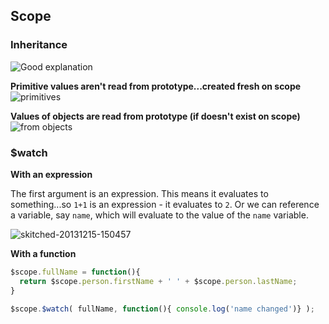 ## Scope

### Inheritance
![Good explanation](http://stackoverflow.com/questions/14049480/what-are-the-nuances-of-scope-prototypal-prototypical-inheritance-in-angularjs/14049482)

**Primitive values aren't read from prototype...created fresh on scope**
![primitives](http://i.stack.imgur.com/OyVPW.png)

**Values of objects are read from prototype (if doesn't exist on scope)**
![from objects](http://i.stack.imgur.com/2QceU.png)

### $watch

**With an expression**

The first argument is an expression. This means it evaluates to something...so `1+1` is an expression - it evaluates to `2`. Or we can reference a variable, say `name`, which will evaluate to the value of the `name` variable.

![skitched-20131215-150457](https://f.cloud.github.com/assets/184383/1750534/43afccc4-659a-11e3-9e13-5662b4cfb919.jpg)

**With a function**

~~~javascript
$scope.fullName = function(){ 
  return $scope.person.firstName + ' ' + $scope.person.lastName;
}

$scope.$watch( fullName, function(){ console.log('name changed')} );
~~~
